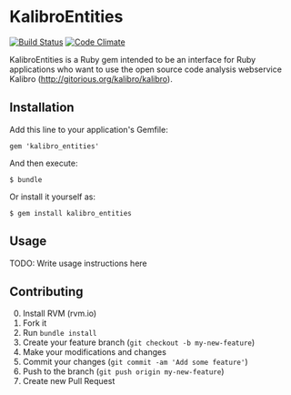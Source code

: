 # KalibroEntities

[![Build Status](https://travis-ci.org/mezuro/kalibro_entities.png?branch=master)](https://travis-ci.org/mezuro/kalibro_entities)
[![Code Climate](https://codeclimate.com/github/mezuro/kalibro_entities.png)](https://codeclimate.com/github/mezuro/kalibro_entities)

KalibroEntities is a Ruby gem intended to be an interface for Ruby applications who want to use the open source code analysis webservice Kalibro (http://gitorious.org/kalibro/kalibro).

## Installation

Add this line to your application's Gemfile:

    gem 'kalibro_entities'

And then execute:

    $ bundle

Or install it yourself as:

    $ gem install kalibro_entities

## Usage

TODO: Write usage instructions here

## Contributing

0. Install RVM (rvm.io)
1. Fork it
2. Run `bundle install`
3. Create your feature branch (`git checkout -b my-new-feature`)
4. Make your modifications and changes
5. Commit your changes (`git commit -am 'Add some feature'`)
6. Push to the branch (`git push origin my-new-feature`)
7. Create new Pull Request
